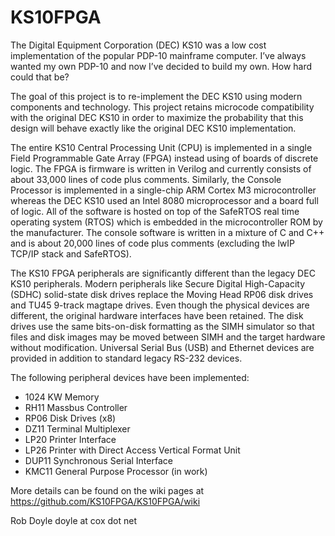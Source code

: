 # KS10FPGA
The Digital Equipment Corporation (DEC) KS10 was a low cost implementation of
the popular PDP-10 mainframe computer. I’ve always wanted my own PDP-10 and now
I’ve decided to build my own.   How hard could that be?

The goal of this project is to re-implement the DEC KS10 using modern components
and technology. This project retains microcode compatibility with the original
DEC KS10 in order to maximize the probability that this design will behave
exactly like the original DEC KS10 implementation.

The entire KS10 Central Processing Unit (CPU) is implemented in a single Field
Programmable Gate Array (FPGA) instead using of boards of discrete logic. The
FPGA is firmware is written in Verilog and currently consists of about 33,000
lines of code plus comments. Similarly, the Console Processor is implemented in
a single-chip ARM Cortex M3 microcontroller whereas the DEC KS10 used an Intel
8080 microprocessor and a board full of logic. All of the software is hosted on
top of the SafeRTOS real time operating system (RTOS) which is embedded in the
microcontroller ROM by the manufacturer. The console software is written in a
mixture of C and C++ and is about 20,000 lines of code plus comments (excluding
the lwIP TCP/IP stack and SafeRTOS).

The KS10 FPGA peripherals are significantly different than the legacy DEC KS10
peripherals. Modern peripherals like Secure Digital High-Capacity (SDHC)
solid-state disk drives replace the Moving Head RP06 disk drives and TU45
9-track magtape drives. Even though the physical devices are different, the
original hardware interfaces have been retained. The disk drives use the same
bits-on-disk formatting as the SIMH simulator so that files and disk images may
be moved between SIMH and the target hardware without modification. Universal
Serial Bus (USB) and Ethernet devices are provided in addition to standard
legacy RS-232 devices.

<p>The following peripheral devices have been implemented:</p>
<ul>
  <li>1024 KW Memory</li>
  <li>RH11 Massbus Controller</li>
  <li>RP06 Disk Drives (x8)</li>
  <li>DZ11 Terminal Multiplexer</li>
  <li>LP20 Printer Interface</li>
  <li>LP26 Printer with Direct Access Vertical Format Unit</li>
  <li>DUP11 Synchronous Serial Interface</li>
  <li>KMC11 General Purpose Processor (in work)</li>
</ul>

More details can be found on the wiki pages at
<a href="https://github.com/KS10FPGA/KS10FPGA/wiki">https://github.com/KS10FPGA/KS10FPGA/wiki</a>

Rob Doyle
doyle at cox dot net
